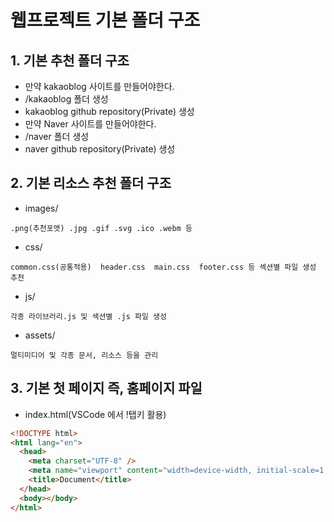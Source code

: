 # 웹프로젝트 기본 폴더 구조

## 1. 기본 추천 폴더 구조

- 만약 kakaoblog 사이트를 만들어야한다.
- /kakaoblog 폴더 생성
- kakaoblog github repository(Private) 생성
  <br>
- 만약 Naver 사이트를 만들어야한다.
- /naver 폴더 생성
- naver github repository(Private) 생성

## 2. 기본 리소스 추천 폴더 구조

- images/

```
.png(추천포맷) .jpg .gif .svg .ico .webm 등
```

- css/

```
common.css(공통적용)  header.css  main.css  footer.css 등 섹션별 파일 생성 추천
```

- js/

```
각종 라이브러리.js 및 섹션별 .js 파일 생성
```

- assets/

```
멀티미디어 및 각종 문서, 리소스 등을 관리
```

## 3. 기본 첫 페이지 즉, 홈페이지 파일

- index.html(VSCode 에서 !탭키 활용)

```html
<!DOCTYPE html>
<html lang="en">
  <head>
    <meta charset="UTF-8" />
    <meta name="viewport" content="width=device-width, initial-scale=1.0" />
    <title>Document</title>
  </head>
  <body></body>
</html>
```
